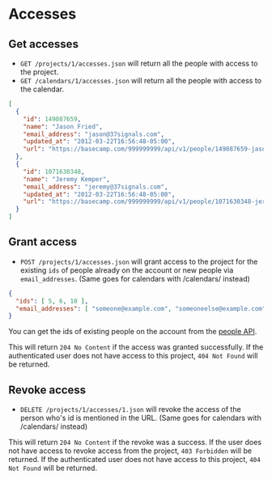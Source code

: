 Accesses
========

Get accesses
------------

* `GET /projects/1/accesses.json` will return all the people with access to the project.
* `GET /calendars/1/accesses.json` will return all the people with access to the calendar.

```json
[
  {
    "id": 149087659,
    "name": "Jason Fried",
    "email_address": "jason@37signals.com",
    "updated_at": "2012-03-22T16:56:48-05:00",
    "url": "https://basecamp.com/999999999/api/v1/people/149087659-jason-fried.json"
  },
  {
    "id": 1071630348,
    "name": "Jeremy Kemper",
    "email_address": "jeremy@37signals.com",
    "updated_at": "2012-03-22T16:56:48-05:00",
    "url": "https://basecamp.com/999999999/api/v1/people/1071630348-jeremy-kemper.json"
  }
]
```


Grant access
------------

* `POST /projects/1/accesses.json` will grant access to the project for the existing `ids` of people already on the account or new people via `email_addresses`. (Same goes for calendars with /calendars/ instead)

```json
{
  "ids": [ 5, 6, 10 ],
  "email_addresses": [ "someone@example.com", "someoneelse@example.com" ]
}
```

You can get the ids of existing people on the account from the [people API](https://github.com/37signals/bcx-api/blob/master/sections/people.md).

This will return `204 No Content` if the access was granted successfully. If the authenticated user does not have access to this project, `404 Not Found` will be returned.


Revoke access
-------------

* `DELETE /projects/1/accesses/1.json` will revoke the access of the person who's id is mentioned in the URL.  (Same goes for calendars with /calendars/ instead)

This will return `204 No Content` if the revoke was a success. If the user does not have access to revoke access from the project, `403 Forbidden` will be returned. If the authenticated user does not have access to this project, `404 Not Found` will be returned.
